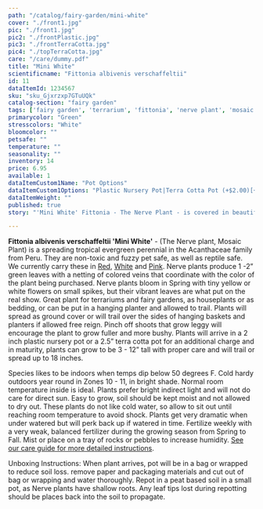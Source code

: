 ```yaml
---
path: "/catalog/fairy-garden/mini-white"
cover: "./front1.jpg"
pic: "./front1.jpg"
pic2: "./frontPlastic.jpg"
pic3: "./frontTerraCotta.jpg"
pic4: "./topTerraCotta.jpg"
care: "/care/dummy.pdf"
title: "Mini White"
scientificname: "Fittonia albivenis verschaffeltii"
id: 11 
dataItemId: 1234567
sku: "sku_Gjxrzxp7GTuUQk"
catalog-section: "fairy garden"
tags: ['fairy garden', 'terrarium', 'fittonia', 'nerve plant', 'mosaic plant']
primarycolor: "Green"
stresscolors: "White"
bloomcolor: ""
petsafe: ""
temperature: ""
seasonality: ""
inventory: 14
price: 6.95
available: 1
dataItemCustom1Name: "Pot Options"
dataItemCustom1Options: "Plastic Nursery Pot|Terra Cotta Pot (+$2.00)[+2]"
dataItemWeight: ""
published: true
story: "'Mini White' Fittonia - The Nerve Plant - is covered in beautiful colored veins over green leaves."

---
```

<strong>Fittonia albivenis verschaffeltii 'Mini White'</strong> - (The Nerve plant, Mosaic Plant) is a spreading tropical evergreen perennial in the Acanthaceae family from Peru. They are non-toxic and fuzzy pet safe, as well as reptile safe. We currently carry these in [Red](/catalog/fairy-garden/mini-red), [White](/catalog/fairy-garden/mini-white) and [Pink](/catalog/fairy-garden/mini-pink). Nerve plants produce 1 -2” green leaves with a netting of colored veins that coordinate with the color of the plant being purchased. Nerve plants bloom in Spring with tiny yellow or white flowers on small spikes, but their vibrant leaves are what put on the real show. Great plant for terrariums and fairy gardens, as houseplants or as bedding, or can be put in a hanging planter and allowed to trail. Plants will spread as ground cover or will trail over the sides of hanging baskets and planters if allowed free reign. Pinch off shoots that grow leggy will encourage the plant to grow fuller and more bushy. Plants will arrive in a 2 inch plastic nursery pot or a 2.5” terra cotta pot for an additional charge and in maturity, plants can grow to be 3 - 12” tall with proper care and will trail or spread up to 18 inches.

Species likes to be indoors when temps dip below 50 degrees F. Cold hardy outdoors year round in Zones 10 - 11, in bright shade. Normal room temperature inside is ideal. Plants prefer bright indirect light and will not do care for direct sun. Easy to grow, soil should be kept moist and not allowed to dry out. These plants do not like cold water, so allow to sit out until reaching room temperature to avoid shock. Plants get very dramatic when under watered but will perk back up if watered in time. Fertilize weekly with a very weak, balanced fertilizer during the growing season from Spring to Fall. Mist or place on a tray of rocks or pebbles to increase humidity.  [See our care guide for more detailed instructions](/care/fittonia/).

Unboxing Instructions: When plant arrives, pot will be in a bag or wrapped to reduce soil loss. remove paper and packaging materials and cut out of bag or wrapping and water thoroughly. Repot in a peat based soil in a small pot, as Nerve plants have shallow roots. Any leaf tips lost during repotting should be places back into the soil to propagate. 
